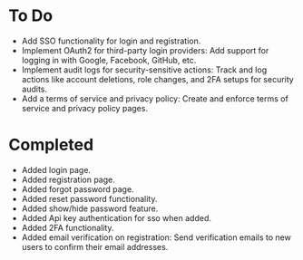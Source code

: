 # To Do

- Add SSO functionality for login and registration.
- Implement OAuth2 for third-party login providers: Add support for logging in with Google, Facebook, GitHub, etc.
- Implement audit logs for security-sensitive actions: Track and log actions like account deletions, role changes, and 2FA setups for security audits.
- Add a terms of service and privacy policy: Create and enforce terms of service and privacy policy pages.

# Completed

- Added login page.
- Added registration page.
- Added forgot password page.
- Added reset password functionality.
- Added show/hide password feature.
- Added Api key authentication for sso when added.
- Added 2FA functionality.
- Added email verification on registration: Send verification emails to new users to confirm their email addresses.